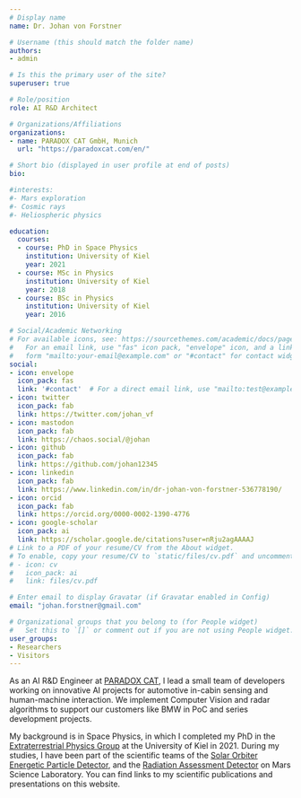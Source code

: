 ```yaml
---
# Display name
name: Dr. Johan von Forstner

# Username (this should match the folder name)
authors:
- admin

# Is this the primary user of the site?
superuser: true

# Role/position
role: AI R&D Architect

# Organizations/Affiliations
organizations:
- name: PARADOX CAT GmbH, Munich
  url: "https://paradoxcat.com/en/"

# Short bio (displayed in user profile at end of posts)
bio: 

#interests:
#- Mars exploration
#- Cosmic rays
#- Heliospheric physics

education:
  courses:
  - course: PhD in Space Physics
    institution: University of Kiel
    year: 2021
  - course: MSc in Physics
    institution: University of Kiel
    year: 2018
  - course: BSc in Physics
    institution: University of Kiel
    year: 2016

# Social/Academic Networking
# For available icons, see: https://sourcethemes.com/academic/docs/page-builder/#icons
#   For an email link, use "fas" icon pack, "envelope" icon, and a link in the
#   form "mailto:your-email@example.com" or "#contact" for contact widget.
social:
- icon: envelope
  icon_pack: fas
  link: '#contact'  # For a direct email link, use "mailto:test@example.org".
- icon: twitter
  icon_pack: fab
  link: https://twitter.com/johan_vf
- icon: mastodon
  icon_pack: fab
  link: https://chaos.social/@johan
- icon: github
  icon_pack: fab
  link: https://github.com/johan12345
- icon: linkedin
  icon_pack: fab
  link: https://www.linkedin.com/in/dr-johan-von-forstner-536778190/
- icon: orcid
  icon_pack: fab
  link: https://orcid.org/0000-0002-1390-4776
- icon: google-scholar
  icon_pack: ai
  link: https://scholar.google.de/citations?user=nRju2agAAAAJ
# Link to a PDF of your resume/CV from the About widget.
# To enable, copy your resume/CV to `static/files/cv.pdf` and uncomment the lines below.
# - icon: cv
#   icon_pack: ai
#   link: files/cv.pdf

# Enter email to display Gravatar (if Gravatar enabled in Config)
email: "johan.forstner@gmail.com"

# Organizational groups that you belong to (for People widget)
#   Set this to `[]` or comment out if you are not using People widget.
user_groups:
- Researchers
- Visitors
---
```


As an AI R&D Engineer at [PARADOX CAT](https://paradoxcat.com/en), I lead a small team of developers working on innovative AI projects for automotive in-cabin sensing and human-machine interaction.
We implement Computer Vision and radar algorithms to support our customers like BMW in PoC and series development projects.

My background is in Space Physics, in which I completed my PhD in the [Extraterrestrial Physics Group](https://www.physik.uni-kiel.de/de/institute/ieap/et) at
the University of Kiel in 2021.
During my studies, I have been part of the scientific teams of the [Solar Orbiter Energetic Particle Detector](https://www.physik.uni-kiel.de/de/institute/ieap/ag-wimmer/solo),
and the [Radiation Assessment Detector](https://www.physik.uni-kiel.de/de/institute/ieap/ag-wimmer/msl) on Mars Science Laboratory. You can find links to my scientific publications and presentations on this website.
